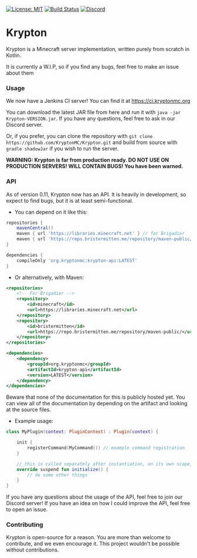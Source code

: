 [![License: MIT](https://img.shields.io/badge/license-MIT-blue.svg)](LICENSE)
[![Build Status](https://img.shields.io/jenkins/build?jobUrl=https%3A%2F%2Fci.kryptonmc.org%2Fjob%2FKrypton)](https://ci.kryptonmc.org/job/Krypton)
[![Discord](https://img.shields.io/discord/815157416563834881?color=%237289da&label=discord)](https://discord.gg/https://discord.gg/4QuwYACDRX)

# Krypton

Krypton is a Minecraft server implementation, written purely from scratch in Kotlin.

It is currently a W.I.P, so if you find any bugs, feel free to make an issue about them

### Usage

We now have a Jenkins CI server! You can find it at https://ci.kryptonmc.org

You can download the latest JAR file from here and run it with `java -jar Krypton-VERSION.jar`. If you have any questions,
feel free to ask in our Discord server.

Or, if you prefer, you can clone the repository with `git clone https://github.com/KryptonMC/Krypton.git`
and build from source with `gradle shadowJar` if you wish to run the server.

**WARNING: Krypton is far from production ready. DO NOT USE ON PRODUCTION SERVERS! WILL CONTAIN BUGS! You have been warned.**

### API

As of version 0.11, Krypton now has an API. It is heavily in development, so expect to find bugs, but it is
at least semi-functional.

* You can depend on it like this:
```groovy
repositories {
    mavenCentral()
    maven { url 'https://libraries.minecraft.net' } // for Brigadier
    maven { url 'https://repo.bristermitten.me/repository/maven-public/' }
}

dependencies {
    compileOnly 'org.kryptonmc:krypton-api:LATEST'
}
```

* Or alternatively, with Maven:
```xml
<repositories>
    <!-- For Brigadier -->
    <repository>
        <id>minecraft</id>
        <url>https://libraries.minecraft.net</url>
    </repository>
    <repository>
        <id>bristermitten</id>
        <url>https://repo.bristermitten.me/repository/maven-public/</url>
    </repository>
</repositories>

<dependencies>
    <dependency>
        <groupId>org.kryptonmc</groupId>
        <artifactId>krypton-api</artifactId>
        <version>LATEST</version>
    </dependency>
</dependencies>
```

Beware that none of the documentation for this is publicly hosted yet.
You can view all of the documentation by depending on the artifact and looking at the source files.

* Example usage:
```kotlin
class MyPlugin(context: PluginContext) : Plugin(context) {

    init {
        registerCommand(MyCommand()) // example command registration
    }

    // this is called separately after instantiation, on its own scope, so this is preferred over init where necessary
    override suspend fun initialize() {
        // do some other things
    }
}
```

If you have any questions about the usage of the API, feel free to join our Discord server!
If you have an idea on how I could improve the API, feel free to open an issue.

### Contributing

Krypton is open-source for a reason. You are more than welcome to contribute, and we even encourage it. This project wouldn't
be possible without contributions.